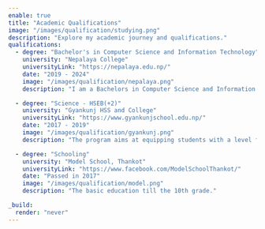 ```yaml
---
enable: true
title: "Academic Qualifications"
image: "/images/qualification/studying.png"
description: "Explore my academic journey and qualifications."
qualifications:
  - degree: "Bachelor's in Computer Science and Information Technology"
    university: "Nepalaya College"
    universityLink: "https://nepalaya.edu.np/"
    date: "2019 - 2024"
    image: "/images/qualification/nepalaya.png"
    description: "I am a Bachelors in Computer Science and Information Technology graduate. This course is a four-year study offered by Tribhuvan University that aims to educate students with a broad understanding of computer science and information technology."

  - degree: "Science - HSEB(+2)"
    university: "Gyankunj HSS and College"
    universityLink: "https://www.gyankunjschool.edu.np/"
    date: "2017 - 2019"
    image: "/images/qualification/gyankunj.png"
    description: "The program aims at equipping students with a level fit for further studies in technology, medicine, engineering, biotechnology, and other non-science related subjects. In Science Stream, the students are divided into two groups: Physical and Biological."

  - degree: "Schooling"
    university: "Model School, Thankot"
    universityLink: "https://www.facebook.com/ModelSchoolThankot/"
    date: "Passed in 2017"
    image: "/images/qualification/model.png"
    description: "The basic education till the 10th grade."

_build:
  render: "never"
---
```


